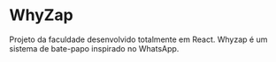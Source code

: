# WhyZap
Projeto da faculdade desenvolvido totalmente em React.
Whyzap é um sistema de bate-papo inspirado no WhatsApp.
